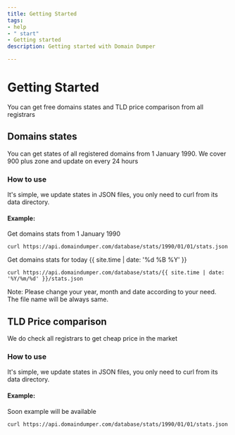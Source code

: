 ```yaml
---
title: Getting Started
tags:
- help
- " start"
- Getting started
description: Getting started with Domain Dumper

---
```

# Getting Started
You can get free domains states and TLD price comparison from all registrars

## Domains states

You can get states of all registered domains from 1 January 1990. We cover 900 plus zone and update on every 24 hours

### How to use

It's simple, we update states in JSON files, you only need to curl from its data directory.

#### Example:

Get domains stats from 1 January 1990

```
curl https://api.domaindumper.com/database/stats/1990/01/01/stats.json
```

Get domains stats for today {{ site.time | date: '%d %B %Y' }}

```
curl https://api.domaindumper.com/database/stats/{{ site.time | date: '%Y/%m/%d' }}/stats.json
```

Note: Please change your year, month and date according to your need. The file name will be always same.


## TLD Price comparison

We do check all registrars to get cheap price in the market

### How to use

It's simple, we update states in JSON files, you only need to curl from its data directory.

#### Example:

Soon example will be available

`curl https://api.domaindumper.com/database/stats/1990/01/01/stats.json`